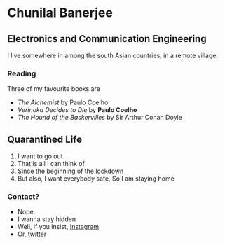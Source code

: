 # Chunilal Banerjee
## Electronics and Communication Engineering

I live somewhere in among the south Asian countries, in a remote village.

### Reading

Three of my favourite books are
- *The Alchemist* by Paulo Coelho
- *Verinoka Decides to Die* by **Paulo Coelho**
- *The Hound of the Baskervilles* by Sir Arthur Conan Doyle

## Quarantined Life

1. I want to go out
2. That is all I can think of 
3. Since the beginning of the lockdown
4. But also, I want everybody safe, So I am staying home

### Contact?

- Nope.
- I wanna stay hidden
- Well, if you insist, [Instagram](https://instagram.com/_mr._banerjee)
- Or, [twitter](https://twitter.com/_mr_banerjee)

